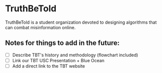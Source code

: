 # TruthBeTold
TruthBeTold is a student organization devoted to designing algorithms that can combat misinformation online.

## Notes for things to add in the future:
- [ ] Describe TBT's history and methodology (flowchart included)
- [ ] Link our TBT USC Presentation + Blue Ocean 
- [ ] Add a direct link to the TBT website
